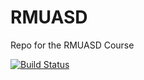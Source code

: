 # RMUASD
Repo for the RMUASD Course

[![Build Status](https://travis-ci.org/RMUASD-Team1-2017/RMUASD.svg?branch=master)](https://travis-ci.org/RMUASD-Team1-2017/RMUASD)
